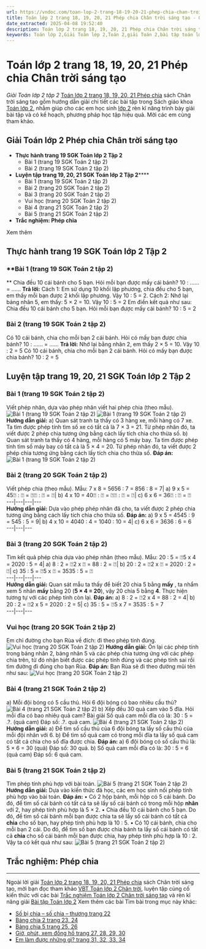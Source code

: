 ```yaml
---
url: https://vndoc.com/toan-lop-2-trang-18-19-20-21-phep-chia-chan-troi-sang-tao-257552
title: Toán lớp 2 trang 18, 19, 20, 21 Phép chia Chân trời sáng tạo - Giải Toán lớp 2 tập 2 - VnDoc.com
date_extracted: 2025-04-08 19:52:40
description: Toán lớp 2 trang 18, 19, 20, 21 Phép chia Chân trời sáng tạo được biên soạn với hướng dẫn chi tiết lời giải giúp cho các em học sinh tham khảo, ôn tập, củng cố kỹ năng giải Toán lớp 2.
keywords: Toán lớp 2,Giải Toán lớp 2,Toán 2,giải Toán 2,bài tập toán lớp 2,toan lop 2,toán lớp 2 tập 2,toán 2 tập 2,học toán lớp 2,toán lớp 2 sách Chân trời,toán lớp 2 chân trời sáng tạo,Sách giáo khoa lớp 2 Chân trời sáng tạo,Toán lớp 2 trang 19 chân trời sáng tạo,Toán lớp 2 trang 20 chân trời sáng tạo tập 2,Toán lớp 2 trang 21 tập 2,Toán lớp 2 Phép chia Chân trời sáng tạo
---
```


# Toán lớp 2 trang 18, 19, 20, 21 Phép chia Chân trời sáng tạo
 _Giải Toán lớp 2 tập 2_
[Toán lớp 2 trang 18, 19, 20, 21 Phép chia](<https://vndoc.com/toan-lop-2-trang-18-19-20-21-phep-chia-chan-troi-sang-tao-257552>) sách Chân trời sáng tạo gồm hướng dẫn giải chi tiết các bài tập trong Sách giáo khoa [Toán lớp 2](<https://vndoc.com/toan-lop2> "Toán lớp 2"), nhằm giúp cho các em học sinh [lớp 2](<https://vndoc.com/tai-lieu-hoc-tap-lop2>) rèn kĩ năng trình bày giải bài tập và có kế hoạch, phương pháp học tập hiệu quả. Mời các em cùng tham khảo.
## **Giải Toán lớp 2 Phép chia Chân trời sáng tạo**
  * **Thực hành trang 19 SGK Toán lớp 2 Tập 2**
    * Bài 1 \(trang 19 SGK Toán 2 tập 2\)
    * Bài 2 \(trang 19 SGK Toán 2 tập 2\)
  * **Luyện tập trang 19, 20, 21 SGK Toán lớp 2 Tập 2******
    * Bài 1 \(trang 19 SGK Toán 2 tập 2\)
    * Bài 2 \(trang 20 SGK Toán 2 tập 2\)
    * Bài 3 \(trang 20 SGK Toán 2 tập 2\)
    * Vui học \(trang 20 SGK Toán 2 tập 2\)
    * Bài 4 \(trang 21 SGK Toán 2 tập 2\)
    * Bài 5 \(trang 21 SGK Toán 2 tập 2\)
  * **Trắc nghiệm: Phép chia**

Xem thêm
## **Thực hành trang 19 SGK Toán lớp 2 Tập 2**
### **Bài 1 \(trang 19 SGK Toán 2 tập 2\)  
**
Chia đều 10 cái bánh cho 5 bạn. Hỏi mỗi bạn được mấy cái bánh?
10 : …… = ……
**Trả lời:**
Cách 1: Em sử dụng 10 khối lập phương, chia đều cho 5 bạn, em thấy mỗi bạn được 2 khối lập phương. Vậy 10 : 5 = 2.
Cách 2: Nhớ lại bảng nhân 5, em thấy: 5 × 2 = 10. Vậy 10 : 5 = 2
Em điền kết quả như sau:
Chia đều 10 cái bánh cho 5 bạn. Hỏi mỗi bạn được mấy cái bánh?
10 : 5 = 2
### **Bài 2 \(trang 19 SGK Toán 2 tập 2\)**
Có 10 cái bánh, chia cho mỗi bạn 2 cái bánh. Hỏi có mấy bạn được chia bánh?
10 : …… = ……
**Trả lời:** Nhớ lại bằng nhân 2, em thấy 2 × 5 = 10. Vậy 10 : 2 = 5
Có 10 cái bánh, chia cho mỗi bạn 2 cái bánh. Hỏi có mấy bạn được chia bánh?
10 : 2 = 5
## **Luyện tập trang 19, 20, 21 SGK Toán lớp 2 Tập 2**
### Bài 1 \(trang 19 SGK Toán 2 tập 2\)
Viết phép nhân, dựa vào phép nhân viết hai phép chia \(theo mẫu\).
![Bài 1 \(trang 19 SGK Toán 2 tập 2\)](https://i.vdoc.vn/data/image/2022/02/27/toan-2-1.jpg)
![Bài 1 \(trang 19 SGK Toán 2 tập 2\)](https://i.vdoc.vn/data/image/2022/02/27/toan-2-2.jpg)
**Hướng dẫn giải:**
a\) Quan sát tranh ta thấy có 3 hàng xe, mỗi hàng có 7 xe. Ta tìm được phép tính tìm số xe có tất cả là 7 × 3 = 21. Từ phép nhân đó, ta viết được 2 phép chia tương ứng bằng cách lấy tích chia cho thừa số.
b\) Quan sát tranh ta thấy có 4 hàng, mỗi hàng có 5 máy bay. Ta tìm được phép tính tìm số máy bay có tất cả là 5 × 4 = 20. Từ phép nhân đó, ta viết được 2 phép chia tương ứng bằng cách lấy tích chia cho thừa số.
**Đáp án:**
![Bài 1 \(trang 19 SGK Toán 2 tập 2\)](https://i.vdoc.vn/data/image/2022/02/27/toan-2-3.jpg)
### Bài 2 \(trang 20 SGK Toán 2 tập 2\)
Viết phép chia \(theo mẫu\).
Mẫu: 7 x 8 = 5656 : 7 = 856 : 8 = 7| a\) 9 x 5 = 45⍰ : ⍰ = ⍰⍰ : ⍰ = ⍰| b\) 4 x 10 = 40⍰ : ⍰ = ⍰⍰ : ⍰ = ⍰| c\) 6 x 6 = 36⍰ : ⍰ = ⍰  
---|---|---|---  
**Hướng dẫn giải:**
Dựa vào phép phép nhân đã cho, ta viết được 2 phép chia tương ứng bằng cách lấy tích chia cho thừa số.
**Đáp án:**
a\) 9 x 5 = 4545 : 9 = 545 : 5 = 9| b\) 4 x 10 = 4040 : 4 = 1040 : 10 = 4| c\) 6 x 6 = 3636 : 6 = 6  
---|---|---  
### Bài 3 \(trang 20 SGK Toán 2 tập 2\)
Tìm kết quả phép chia dựa vào phép nhân \(theo mẫu\).
Mẫu: 20 : 5 = ⍰5 x 4 = 2020 : 5 = 4| a\) 8 : 2 = ⍰2 x ⍰ = 88 : 2 = ⍰| b\) 20 : 2 = ⍰2 x ⍰ = 2020 : 2 = ⍰| c\) 35 : 5 = ⍰5 x ⍰ = 3535 : 5 = ⍰  
---|---|---|---  
**Hướng dẫn giải:**
Quan sát mẫu ta thấy để biết 20 chia 5 bằng **mấy** , ta nhẩm xem 5 nhân **mấy** bằng 20 \(**5 × 4 = 20**\), vậy 20 chia 5 bằng **4**.
Thực hiện tương tự với các phép tính còn lại.
**Đáp án:**
a\) 8 : 2 = ⍰2 x 4 = 88 : 2 = 4| b\) 20 : 2 = ⍰2 x 5 = 2020 : 2 = 5| c\) 35 : 5 = ⍰5 x 7 = 3535 : 5 = 7  
---|---|---  
### Vui học \(trang 20 SGK Toán 2 tập 2\)
Em chỉ đường cho bạn Rùa về đích: đi theo phép tính đúng.
![Vui học \(trang 20 SGK Toán 2 tập 2\)](https://i.vdoc.vn/data/image/2022/02/27/toan-2-4.jpg)
**Hướng dẫn giải:**
Ôn lại các phép tính trong bảng nhân 2, bảng nhân 5 và các phép chia tương ứng với các phép chia trên, từ đó nhận biết được các phép tính đúng và các phép tính sai rồi tìm đường đi đúng cho bạn Rùa.
**Đáp án:**
Bạn Rùa sẽ đi theo đường mũi tên như sau:
![Vui học \(trang 20 SGK Toán 2 tập 2\)](https://i.vdoc.vn/data/image/2022/02/27/toan-2-5.jpg)
### Bài 4 \(trang 21 SGK Toán 2 tập 2\)
a\) Mỗi đội bóng có 5 cầu thủ. Hỏi 6 đội bóng có bao nhiêu cầu thủ?
![Bài 4 \(trang 21 SGK Toán 2 tập 2\)](https://i.vdoc.vn/data/image/2022/02/27/toan-2-6.jpg)
b\) Xếp đều 30 quả cam vào 5 đĩa. Hỏi mỗi đĩa có bao nhiêu quả cam?
Bài giải
Số quả cam mỗi đĩa có là:
30 : 5 = .?. \(quả cam\)
Đáp số: .?. quả cam.
![Bài 4 \(trang 21 SGK Toán 2 tập 2\)](https://i.vdoc.vn/data/image/2022/02/27/toan-2-7.jpg)
**Hướng dẫn giải:**
a\) Để tìm số cầu thủ của 6 đội bóng ta lấy số cầu thủ của mỗi đội nhân với 6.
b\) Để tìm số quả cam có trong mỗi đĩa ta lấy số quả cam có tất cả chia cho số đĩa được chia.
**Đáp án:**
a\)
6 đội bóng có số cầu thủ là:
5 × 6 = 30 \(quả\)
Đáp số: 30 quả.
b\)
Số quả cam mỗi đĩa có là:
30 : 5 = 6 \(quả cam\)
Đáp số: 6 quả cam.
### Bài 5 \(trang 21 SGK Toán 2 tập 2\)
Tìm phép tính phù hợp với bài toán.
![Bài 5 \(trang 21 SGK Toán 2 tập 2\)](https://i.vdoc.vn/data/image/2022/02/27/toan-2-10.jpg)
**Hướng dẫn giải:**
Dựa vào kiến thức đã học, các em học sinh nối phép tính phù hợp vào bài toán.
**Đáp án:**
• Có 2 hộp bánh, mỗi hộp có 5 cái bánh. Do đó, để tìm số cái bánh có tất cả ta sẽ lấy số cái bánh có trong mỗi hộp **nhân** với 2, hay phép tính phù hợp là 5 × 2.
• Chia đều 10 cái bánh cho 5 bạn. Do đó, để tìm số cái bánh mỗi bạn được chia ta sẽ lấy số cái bánh có tất cả **chia** cho số bạn, hay phép tính phù hợp là 10 : 5.
• Có 10 cái bánh, chia cho mỗi bạn 2 cái. Do đó, để tìm số bạn được chia bánh ta lấy số cái bánh có tất cả **chia** cho số cái bánh mỗi bạn được chia, hay phép tính phù hợp là 10 : 2.
Vậy ta có kết quả như sau:
![Bài 5 \(trang 21 SGK Toán 2 tập 2\)](https://i.vdoc.vn/data/image/2022/02/27/toan-2-9.jpg)
## **Trắc nghiệm: Phép chia**
****
Ngoài lời giải [Toán lớp 2 trang 18, 19, 20, 21 Phép chia](<https://vndoc.com/toan-lop-2-trang-18-19-20-21-phep-chia-chan-troi-sang-tao-257552>) sách Chân trời sáng tạo, mời bạn đọc tham khảo [VBT Toán lớp 2 Chân trời](<https://vndoc.com/vo-bai-tap-toan-lop-2-chan-troi-sang-tao> "VBT Toán lớp 2 Chân trời"), luyện tập củng cố kiến thức với các bài [Trắc nghiệm Toán lớp 2 Chân trời sáng tạo](<https://vndoc.com/trac-nghiem-toan-lop-2-chan-troi-sang-tao> "Trắc nghiệm Toán lớp 2 Chân trời sáng tạo") và rèn kĩ năng giải [Bài tập Toán lớp 2](<https://vndoc.com/bai-tap-toan-lop2> "Bài tập Toán lớp 2")
Xem thêm các bài Tìm bài trong mục này khác:
  * [Số bị chia – số chia – thương trang 22](</toan-lop-2-trang-22-so-bi-chia-so-chia-thuong-chan-troi-sang-tao-257553>)
  * [Bảng chia 2 trang 23, 24](</toan-lop-2-trang-23-24-bang-chia-2-chan-troi-sang-tao-257555>)
  * [Bảng chia 5 trang 25, 26](</toan-lop-2-trang-25-26-bang-chia-5-chan-troi-sang-tao-257557>)
  * [Giờ, phút, xem đồng hồ trang 27, 28, 29, 30](</toan-lop-2-trang-27-28-29-30-gio-phut-xem-dong-ho-chan-troi-sang-tao-257559>)
  * [Em làm được những gì? trang 31, 32, 33, 34](</toan-lop-2-trang-31-32-33-34-em-lam-duoc-nhung-gi-chan-troi-sang-tao-257649>)

